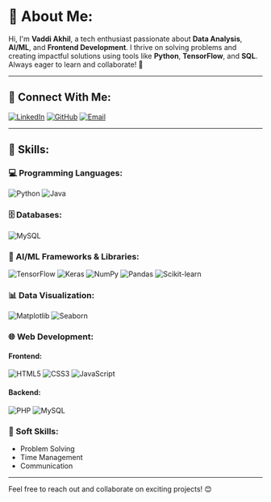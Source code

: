 # 💫 About Me:
Hi, I'm **Vaddi Akhil**, a tech enthusiast passionate about **Data Analysis**, **AI/ML**, and **Frontend Development**. I thrive on solving problems and creating impactful solutions using tools like **Python**, **TensorFlow**, and **SQL**. Always eager to learn and collaborate! 🚀

---

## 🔗 Connect With Me:
[![LinkedIn](https://img.shields.io/badge/LinkedIn-blue?style=for-the-badge&logo=linkedin&logoColor=white)](https://linkedin.com/in/vaddi-akhil-97b086230) [![GitHub](https://img.shields.io/badge/GitHub-black?style=for-the-badge&logo=github&logoColor=white)](https://github.com/akhil200331) [![Email](https://img.shields.io/badge/Email-D14836?style=for-the-badge&logo=gmail&logoColor=white)](mailto:akhil200331@gmail.com "akhil200331@gmail.com")

---

## 🚀 Skills:

### 💻 Programming Languages:
![Python](https://img.shields.io/badge/Python-3776AB?style=for-the-badge&logo=python&logoColor=white)
![Java](https://img.shields.io/badge/Java-007396?style=for-the-badge&logo=openjdk&logoColor=white)

### 🗄️ Databases:
![MySQL](https://img.shields.io/badge/MySQL-4479A1?style=for-the-badge&logo=mysql&logoColor=white)

### 🤖 AI/ML Frameworks & Libraries:
![TensorFlow](https://img.shields.io/badge/TensorFlow-FF6F00?style=for-the-badge&logo=tensorflow&logoColor=white)
![Keras](https://img.shields.io/badge/Keras-D00000?style=for-the-badge&logo=keras&logoColor=white)
![NumPy](https://img.shields.io/badge/NumPy-013243?style=for-the-badge&logo=numpy&logoColor=white)
![Pandas](https://img.shields.io/badge/Pandas-150458?style=for-the-badge&logo=pandas&logoColor=white)
![Scikit-learn](https://img.shields.io/badge/Scikit--learn-F7931E?style=for-the-badge&logo=scikit-learn&logoColor=white)

### 📊 Data Visualization:
![Matplotlib](https://img.shields.io/badge/Matplotlib-11557C?style=for-the-badge&logo=&logoColor=white)
![Seaborn](https://img.shields.io/badge/Seaborn-2B7A77?style=for-the-badge&logo=&logoColor=white)

### 🌐 Web Development:

#### Frontend:
![HTML5](https://img.shields.io/badge/HTML5-E34F26?style=for-the-badge&logo=html5&logoColor=white)
![CSS3](https://img.shields.io/badge/CSS3-1572B6?style=for-the-badge&logo=css3&logoColor=white)
![JavaScript](https://img.shields.io/badge/JavaScript-F7DF1E?style=for-the-badge&logo=javascript&logoColor=black)

#### Backend:
![PHP](https://img.shields.io/badge/PHP-777BB4?style=for-the-badge&logo=php&logoColor=white)
![MySQL](https://img.shields.io/badge/MySQL-4479A1?style=for-the-badge&logo=mysql&logoColor=white)

### 🧠 Soft Skills:
- Problem Solving  
- Time Management  
- Communication  

---

Feel free to reach out and collaborate on exciting projects! 😊
